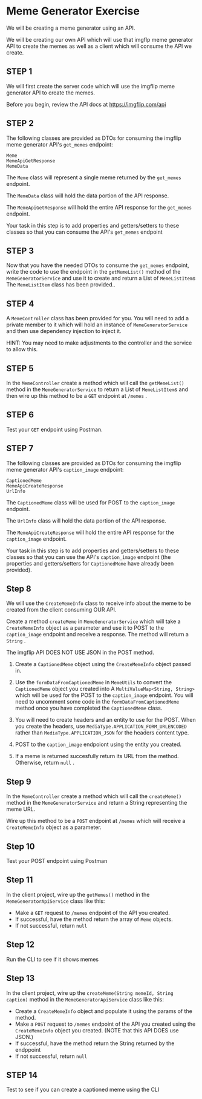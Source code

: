 # Meme Generator Exercise
We will be creating a meme generator using an API.

We will be creating our own API which will use that imgflp meme generator API 
to create the memes as well as a client which will consume the API we create.

## STEP 1
We will first create the server code which will use the imgflip
 meme generator API to create the memes.

Before you begin, review the API docs at https://imgflip.com/api

## STEP 2
The following classes are provided as DTOs for consuming the imgflip meme generator API's ``get_memes`` endpoint:
```
Meme
MemeApiGetResponse
MemeData
```
The ``Meme`` class will represent a single meme returned by the ``get_memes``  endpoint.

The ``MemeData`` class will hold the data portion of the API response.

The ``MemeApiGetResponse`` will hold the entire API response for the ``get_memes`` endpoint.

Your task in this step is to add properties and getters/setters to these
classes so that you can consume the API's ``get_memes`` endpoint

## STEP 3
Now that you have the needed DTOs to consume the ``get_memes`` endpoint,
write the code to use the endpoint in the ``getMemeList()`` method of the ``MemeGeneratorService`` and use it to create and return
a List of ``MemeListItem``s The ``MemeListItem`` class has been provided..

## STEP 4
A ``MemeController`` class has been provided for you. You will need to add a private member to it 
which will hold an instance of ``MemeGeneratorService`` and
then use dependency injection to inject it. 

HINT: You may need to make adjustments to the controller and the service to allow this.

## STEP 5
In the ``MemeController`` create a method which will call the ``getMemeList()`` 
method in the ``MemeGeneratorService`` to return a List of ``MemeListItem``s and then 
wire up this method to be a ``GET`` endpoint at ``/memes`` .

## STEP 6
Test your ``GET`` endpoint using Postman.

## STEP 7
The following classes are provided as DTOs for consuming the imgflip meme generator API's ``caption_image`` endpoint:
```
CaptionedMeme
MemeApiCreateResponse
UrlInfo
```

The ``CaptionedMeme`` class will be used for POST to the ``caption_image``  endpoint.

The ``UrlInfo`` class will hold the data portion of the API response.

The ``MemeApiCreateResponse`` will hold the entire API response for the ``caption_image`` endpoint.

Your task in this step is to add properties and getters/setters to these classes so 
that you can use the API's ``caption_image`` endpoint (the properties and getters/setters for ``CaptionedMeme`` have already been provided).

## Step 8
We will use the ``CreateMemeInfo`` class to receive info about the meme to be created from the client 
consuming OUR API.

Create a method ``createMeme`` in  ``MemeGeneratorService`` which will take a
``CreateMemeInfo`` object as a parameter and use it to POST to the ``caption_image`` endpoint 
and receive a response. The method will return a ``String`` .

The imgflip API DOES NOT USE JSON in the POST method. 

1) Create a ``CaptionedMeme`` object using the ``CreateMemeInfo`` object passed in.

2) Use the ``formDataFromCaptionedMeme`` in ``MemeUtils`` to convert the ``CaptionedMeme`` object you 
created into A ``MultiValueMap<String, String>`` which will be used for the POST to the 
   ``caption_image`` endpoint. You will need to uncomment some code in the ``formDataFromCaptionedMeme`` 
   method once you have completed the ``CaptionedMeme`` class.
   
3) You will need to create headers and an entity to use for the POST. When you create the headers, 
use ``MediaType.APPLICATION_FORM_URLENCODED`` rather than ``MediaType.APPLICATION_JSON`` for the headers 
   content type.
   
4) POST to the ``caption_image`` endpoiont using the entity you created.

5) If a meme is returned succesfully return its URL from the method. Otherwise, return ``null`` .

## Step 9
In the ``MemeController`` create a method which will call the ``createMeme()``
method in the ``MemeGeneratorService`` and return a String representing the meme URL.

Wire up this method to be a ``POST`` endpoint at ``/memes`` which will receive a
``CreateMemeInfo`` object as a parameter.

## Step 10
Test your POST endpoint using Postman

## Step 11
In the client project, wire up the ``getMemes()`` method in the ``MemeGeneratorApiService`` class like this:

* Make a ``GET`` request to ``/memes`` endpoint of the API you created.
* If successful, have the method return the array of ``Meme`` objects.
* If not successful, return ``null``

## Step 12
Run the CLI to see if it shows memes

## Step 13
In the client project, wire up the ``createMeme(String memeId, String caption)`` method in the ``MemeGeneratorApiService`` class like this:

* Create a `CreateMemeInfo` object and populate it using the params of the method.
* Make a ``POST`` request to ``/memes`` endpoint of the API you created using the ``CreateMemeInfo`` object you created.  (NOTE that this API DOES use JSON.)
* If successful, have the method return the String returned by the endppoint
* If not successful, return ``null``

## STEP 14
Test to see if you can create a captioned meme using the CLI



